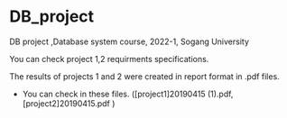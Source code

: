 # DB_project
DB project ,Database system course, 2022-1,  Sogang University  


You can check project 1,2 requirments specifications.

The results of projects 1 and 2 were created in report format in .pdf files. 

- You can check in these files. ([project1]20190415 (1).pdf, [project2]20190415.pdf )
